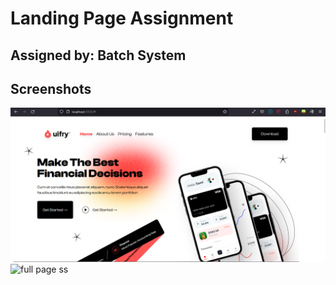 # Landing Page Assignment

## Assigned by: Batch System

## Screenshots

![screenshot of page](./images/ss.png)
![full page ss](./images/full%20ss.png.png)
